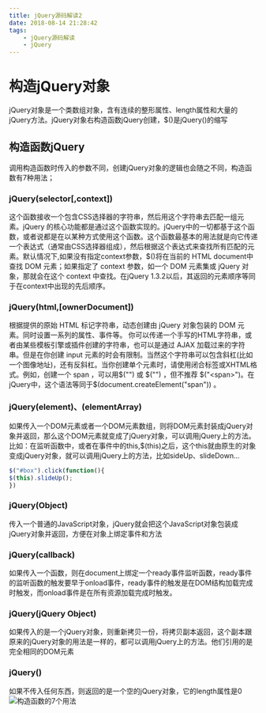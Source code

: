 ```yaml
---
title: jQuery源码解读2
date: 2018-08-14 21:28:42
tags: 
    - jQuery源码解读
    - jQuery
---
```


# 构造jQuery对象
 jQuery对象是一个类数组对象，含有连续的整形属性、length属性和大量的jQuery方法。jQuery对象右构造函数jQuery创建，$()是jQuery()的缩写
 <!-- more -->

## 构造函数jQuery
 调用构造函数时传入的参数不同，创建jQuery对象的逻辑也会随之不同，构造函数有7种用法；

### jQuery(selector[,context])
 这个函数接收一个包含CSS选择器的字符串，然后用这个字符串去匹配一组元素。jQuery 的核心功能都是通过这个函数实现的。jQuery中的一切都基于这个函数，或者说都是在以某种方式使用这个函数。这个函数最基本的用法就是向它传递一个表达式（通常由CSS选择器组成），然后根据这个表达式来查找所有匹配的元素。默认情况下,如果没有指定context参数，$()将在当前的 HTML document中查找 DOM 元素；如果指定了 context 参数，如一个 DOM 元素集或 jQuery 对象，那就会在这个 context 中查找。在jQuery 1.3.2以后，其返回的元素顺序等同于在context中出现的先后顺序。

### jQuery(html,[ownerDocument])
 根据提供的原始 HTML 标记字符串，动态创建由 jQuery 对象包装的 DOM 元素。同时设置一系列的属性、事件等。
 你可以传递一个手写的HTML字符串，或者由某些模板引擎或插件创建的字符串，也可以是通过 AJAX 加载过来的字符串。但是在你创建 input 元素的时会有限制。当然这个字符串可以包含斜杠(比如一个图像地址)，还有反斜杠。当你创建单个元素时，请使用闭合标签或XHTML格式。例如，创建一个 span ，可以用$("<span/>") 或 $("<span></span>") ，但不推荐 $("<span>")。在jQuery中，这个语法等同于$(document.createElement("span")) 。

### jQuery(element)、(elementArray)
 如果传入一个DOM元素或者一个DOM元素数组，则将DOM元素封装成jQuery对象并返回，那么这个DOM元素就变成了jQuery对象，可以调用jQuery上的方法。
比如：在监听函数中，或者在事件中的this,$(this)之后，这个this就由原生的对象变成jQuery对象，就可以调用jQuery上的方法，比如sideUp、slideDown...

```javascript
$("#box").click(function(){
$(this).slideUp();
})
```

### jQuery(Object)
 传入一个普通的JavaScript对象，jQuery就会把这个JavaScript对象包装成jQuery对象并返回，方便在对象上绑定事件和方法

### jQuery(callback)
 如果传入一个函数，则在document上绑定一个ready事件监听函数，ready事件的监听函数的触发要早于onload事件，ready事件的触发是在DOM结构加载完成时触发，而onload事件是在所有资源加载完成时触发。

### jQuery(jQuery Object)
如果传入的是一个jQuery对象，则重新拷贝一份，将拷贝副本返回，这个副本跟原来的jQuery对象的用法是一样的，都可以调用jQuery上的方法。他们引用的是完全相同的DOM元素

### jQuery()
 如果不传入任何东西，则返回的是一个空的jQuery对象，它的length属性是0
![构造函数的7个用法](/images/构造函数jQuery.png)
